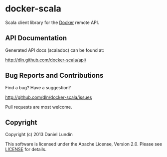 docker-scala
============

Scala client library for the [Docker](http://docker.io/) remote API.

API Documentation
-----------------
Generated API docs (scaladoc) can be found at:

http://dln.github.com/docker-scala/api/


Bug Reports and Contributions
-----------------------------
Find a bug? Have a suggestion?

http://github.com/dln/docker-scala/issues

Pull requests are most welcome.


Copyright
---------

Copyright (c) 2013 Daniel Lundin

This software is licensed under the Apache License, Version 2.0. 
Please see [LICENSE](https://github.com/dln/docker-scala/blob/master/LICENSE) for details.
